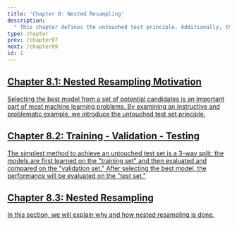 ```yaml
---
title: 'Chapter 8: Nested Resampling'
description:
  " This chapter defines the untouched test principle. Additionally, the concepts of train-val-test split and nested resampling are explained."
type: chapter
prev: /chapter07
next: /chapter09
id: 1
---
```



<section class="c72e2d57">
  <h2 class="_5e0ebe7a">
  <a class="_46224d00 _7e2d93b5" href="/chapter08-01-nested-nestedresamplingmotivation">Chapter 8.1: Nested Resampling Motivation</a>

  </h2>
  <p class="de526628">
  <a class="_46224d00 _7e2d93b5" href="/chapter08-01-nested-nestedresamplingmotivation"> Selecting the best model from a set of potential candidates is an important part of most machine learning problems. By examining an instructive and problematic example, we introduce the untouched test set principle.</a>
  </p>
</section>





<section class="c72e2d57">
  <h2 class="_5e0ebe7a">
  <a class="_46224d00 _7e2d93b5" href="/chapter08-02-nested-trainingvalidationtesting">Chapter 8.2: Training - Validation - Testing</a>

  </h2>
  <p class="de526628">
  <a class="_46224d00 _7e2d93b5" href="/chapter08-02-nested-trainingvalidationtesting"> The simplest method to achieve an untouched test set is a 3-way split: the models are first learned on the "training set" and then evaluated and compared on the "validation set." After selecting the best model, the performance will be evaluated on the "test set." </a>
  </p>
</section>





<section class="c72e2d57">
  <h2 class="_5e0ebe7a">
  <a class="_46224d00 _7e2d93b5" href="/chapter08-03-nested-nestedresampling">Chapter 8.3: Nested Resampling</a>

  </h2>
  <p class="de526628">
  <a class="_46224d00 _7e2d93b5" href="/chapter08-03-nested-nestedresampling">  In this section, we will explain why and how nested resampling is done.</a>
  </p>
</section>




